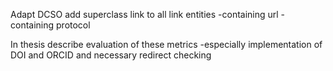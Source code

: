 Adapt DCSO add superclass link to all link entities
    -containing url
    -containing protocol

In thesis describe evaluation of these metrics
    -especially implementation of DOI and ORCID and necessary redirect checking